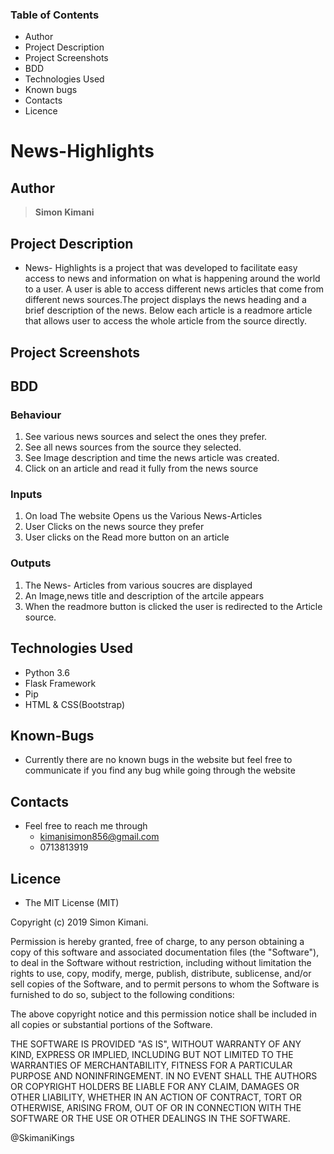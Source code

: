 ### Table of Contents

- Author
- Project Description
- Project Screenshots
- BDD
- Technologies Used
- Known bugs
- Contacts
- Licence

# News-Highlights

## Author

> **Simon Kimani**

## Project Description

- News- Highlights is a project that was developed to facilitate easy access to news and information on what is happening around the world to a user. A user is able to access different news articles that come from different news sources.The project displays the news heading and a brief description of the news. Below each article is a readmore article that allows user to access the whole article from the source directly.

## Project Screenshots

## BDD

### Behaviour

1. See various news sources and select the ones they prefer.
2. See all news sources from the source they selected.
3. See Image description and time the news article was created.
4. Click on an article and read it fully from the news source

### Inputs

1. On load The website Opens us the Various News-Articles
2. User Clicks on the news source they prefer
3. User clicks on the Read more button on an article

### Outputs

1. The News- Articles from various soucres are displayed
2. An Image,news title and description of the artcile appears
3. When the readmore button is clicked the user is redirected to the Article source.

## Technologies Used

- Python 3.6
- Flask Framework
- Pip
- HTML & CSS(Bootstrap)

## Known-Bugs

- Currently there are no known bugs in the website but feel free to communicate if you find any bug while going through the website

## Contacts

- Feel free to reach me through
  - kimanisimon856@gmail.com
  - 0713813919

## Licence

- The MIT License (MIT)

Copyright (c) 2019 Simon Kimani.

Permission is hereby granted, free of charge, to any person obtaining a copy of this software and associated documentation files (the "Software"), to deal in the Software without restriction, including without limitation the rights to use, copy, modify, merge, publish, distribute, sublicense, and/or sell copies of the Software, and to permit persons to whom the Software is furnished to do so, subject to the following conditions:

The above copyright notice and this permission notice shall be included in all copies or substantial portions of the Software.

THE SOFTWARE IS PROVIDED "AS IS", WITHOUT WARRANTY OF ANY KIND, EXPRESS OR IMPLIED, INCLUDING BUT NOT LIMITED TO THE WARRANTIES OF MERCHANTABILITY, FITNESS FOR A PARTICULAR PURPOSE AND NONINFRINGEMENT. IN NO EVENT SHALL THE AUTHORS OR COPYRIGHT HOLDERS BE LIABLE FOR ANY CLAIM, DAMAGES OR OTHER LIABILITY, WHETHER IN AN ACTION OF CONTRACT, TORT OR OTHERWISE, ARISING FROM, OUT OF OR IN CONNECTION WITH THE SOFTWARE OR THE USE OR OTHER DEALINGS IN THE SOFTWARE.

@SkimaniKings
